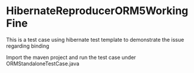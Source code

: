 # HibernateReproducerORM5WorkingFine
This is a test case using hibernate test template to demonstrate the issue regarding binding

Import the maven project and run the test case under ORMStandaloneTestCase.java
